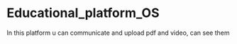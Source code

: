 # Educational_platform_OS
In this platform u can communicate and upload pdf and video,
can see them 
